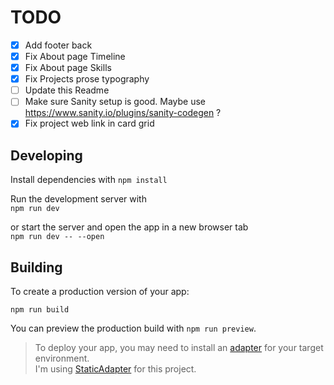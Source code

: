 # TODO

-   [x] Add footer back
-   [x] Fix About page Timeline
-   [x] Fix About page Skills
-   [x] Fix Projects prose typography
-   [ ] Update this Readme
-   [ ] Make sure Sanity setup is good. Maybe use https://www.sanity.io/plugins/sanity-codegen ?
-   [x] Fix project web link in card grid

## Developing

Install dependencies with `npm install`

Run the development server with  
`npm run dev`

or start the server and open the app in a new browser tab  
`npm run dev -- --open`

## Building

To create a production version of your app:

`npm run build`

You can preview the production build with `npm run preview`.

> To deploy your app, you may need to install an [adapter](https://kit.svelte.dev/docs/adapters) for your target environment.  
> I'm using [StaticAdapter](https://kit.svelte.dev/docs/adapter-static) for this project.
